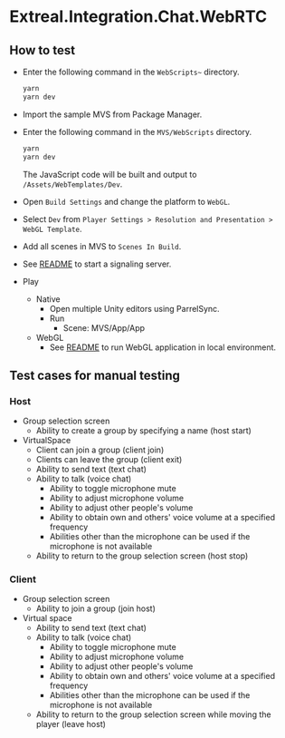 # Extreal.Integration.Chat.WebRTC

## How to test

- Enter the following command in the `WebScripts~` directory.

   ```bash
   yarn
   yarn dev
   ```

- Import the sample MVS from Package Manager.
- Enter the following command in the `MVS/WebScripts` directory.

   ```bash
   yarn
   yarn dev
   ```

   The JavaScript code will be built and output to `/Assets/WebTemplates/Dev`.
- Open `Build Settings` and change the platform to `WebGL`.
- Select `Dev` from `Player Settings > Resolution and Presentation > WebGL Template`.
- Add all scenes in MVS to `Scenes In Build`.
- See [README](https://github.com/extreal-dev/Extreal.Integration.P2P.WebRTC/blob/main/SignalingServer~/README.md) to start a signaling server.
- Play
  - Native
    - Open multiple Unity editors using ParrelSync.
    - Run
      - Scene: MVS/App/App
  - WebGL
    - See [README](https://github.com/extreal-dev/Extreal.Dev/blob/main/WebGLBuild/README.md) to run WebGL application in local environment.

## Test cases for manual testing

### Host

- Group selection screen
  - Ability to create a group by specifying a name (host start)
- VirtualSpace
  - Client can join a group (client join)
  - Clients can leave the group (client exit)
  - Ability to send text (text chat)
  - Ability to talk (voice chat)
    - Ability to toggle microphone mute
    - Ability to adjust microphone volume
    - Ability to adjust other people's volume
    - Ability to obtain own and others' voice volume at a specified frequency
    - Abilities other than the microphone can be used if the microphone is not available
  - Ability to return to the group selection screen (host stop)

### Client

- Group selection screen
  - Ability to join a group (join host)
- Virtual space
  - Ability to send text (text chat)
  - Ability to talk (voice chat)
    - Ability to toggle microphone mute
    - Ability to adjust microphone volume
    - Ability to adjust other people's volume
    - Ability to obtain own and others' voice volume at a specified frequency
    - Abilities other than the microphone can be used if the microphone is not available
  - Ability to return to the group selection screen while moving the player (leave host)
